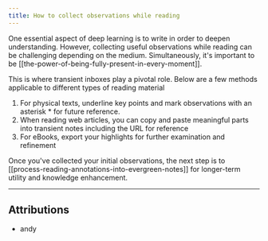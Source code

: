 ```yaml
---
title: How to collect observations while reading
---
```

One essential aspect of deep learning is to write in order to deepen understanding. However, collecting useful observations while reading can be challenging depending on the medium. Simultaneously, it's important to be [[the-power-of-being-fully-present-in-every-moment]].

This is where transient inboxes play a pivotal role. Below are a few methods applicable to different types of reading material
1. For physical texts, underline key points and mark observations with an asterisk * for future reference.
2. When reading web articles, you can copy and paste meaningful parts into transient notes including the URL for reference
3. For eBooks, export your highlights for further examination and refinement

Once you've collected your initial observations, the next step is to [[process-reading-annotations-into-evergreen-notes]] for longer-term utility and knowledge enhancement.

---
## Attributions
- andy